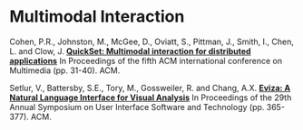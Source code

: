 # Multimodal Interaction
Cohen, P.R., Johnston, M., McGee, D., Oviatt, S., Pittman, J., Smith, I., Chen, L. and Clow, J.
[**QuickSet: Multimodal interaction for distributed applications**](cohen_quickset.md)
In Proceedings of the fifth ACM international conference on Multimedia (pp. 31-40). ACM.

Setlur, V., Battersby, S.E., Tory, M., Gossweiler, R. and Chang, A.X.
[**Eviza: A Natural Language Interface for Visual Analysis**](seltur_eviza.md)
In Proceedings of the 29th Annual Symposium on User Interface Software and Technology (pp. 365-377). ACM.
